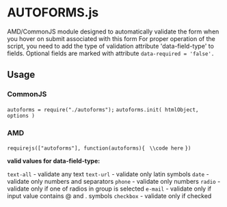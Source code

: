 # AUTOFORMS.js

AMD/CommonJS module designed to automatically validate the form when you hover on submit associated with this form
For proper operation of the script, you need to add the type of validation attribute 'data-field-type' to fields.
Optional fields are marked with attribute `data-required = 'false'.`

## Usage

### CommonJS
  
`autoforms = require("./autoforms");`
`autoforms.init( htmlObject, options )`

### AMD

`requirejs(["autoforms"], function(autoforms){`
` \\code here`
`})`
 
**valid values for data-field-type:**
  
`text-all` - validate any text
`text-url` - validate only latin symbols
`date` - validate only numbers and separators
`phone` - validate only numbers
`radio` - validate only if one of radios in group is selected
`e-mail` - validate only if input value contains @ and . symbols
`checkbox` - validate only if checked
 